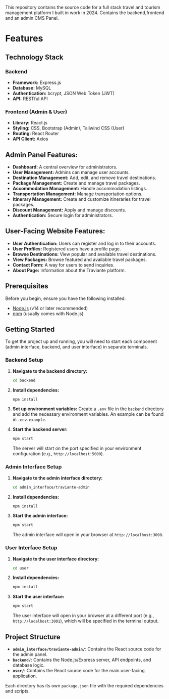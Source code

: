 This repository contains the source code for a full stack travel and tourism management platform I built in work in 2024. Contains the backend,frontend and an admin CMS Panel.

# Features

## Technology Stack

### Backend
- **Framework:** Express.js
- **Database:** MySQL
- **Authentication:** bcrypt, JSON Web Token (JWT)
- **API:** RESTful API

### Frontend (Admin & User)
- **Library:** React.js
- **Styling:** CSS, Bootstrap (Admin), Tailwind CSS (User)
- **Routing:** React Router
- **API Client:** Axios

## Admin Panel Features:
- **Dashboard:** A central overview for administrators.
- **User Management:** Admins can manage user accounts.
- **Destination Management:** Add, edit, and remove travel destinations.
- **Package Management:** Create and manage travel packages.
- **Accommodation Management:** Handle accommodation listings.
- **Transportation Management:** Manage transportation options.
- **Itinerary Management:** Create and customize itineraries for travel packages.
- **Discount Management:** Apply and manage discounts.
- **Authentication:** Secure login for administrators.

## User-Facing Website Features:
- **User Authentication:** Users can register and log in to their accounts.
- **User Profiles:** Registered users have a profile page.
- **Browse Destinations:** View popular and available travel destinations.
- **View Packages:** Browse featured and available travel packages.
- **Contact Form:** A way for users to send inquiries.
- **About Page:** Information about the Traviante platform.


## Prerequisites

Before you begin, ensure you have the following installed:

-   [Node.js](https://nodejs.org/) (v14 or later recommended)
-   [npm](https://www.npmjs.com/) (usually comes with Node.js)

## Getting Started

To get the project up and running, you will need to start each component (admin interface, backend, and user interface) in separate terminals.

### Backend Setup

1.  **Navigate to the backend directory:**
    ```bash
    cd backend
    ```

2.  **Install dependencies:**
    ```bash
    npm install
    ```

3.  **Set up environment variables:**
    Create a `.env` file in the `backend` directory and add the necessary environment variables. An example can be found in `.env.example`.

4.  **Start the backend server:**
    ```bash
    npm start
    ```
    The server will start on the port specified in your environment configuration (e.g., `http://localhost:5000`).

### Admin Interface Setup

1.  **Navigate to the admin interface directory:**
    ```bash
    cd admin_interface/traviante-admin
    ```

2.  **Install dependencies:**
    ```bash
    npm install
    ```

3.  **Start the admin interface:**
    ```bash
    npm start
    ```
    The admin interface will open in your browser at `http://localhost:3000`.

### User Interface Setup

1.  **Navigate to the user interface directory:**
    ```bash
    cd user
    ```

2.  **Install dependencies:**
    ```bash
    npm install
    ```

3.  **Start the user interface:**
    ```bash
    npm start
    ```
    The user interface will open in your browser at a different port (e.g., `http://localhost:3001`), which will be specified in the terminal output.

## Project Structure

-   **`admin_interface/traviante-admin/`**: Contains the React source code for the admin panel.
-   **`backend/`**: Contains the Node.js/Express server, API endpoints, and database logic.
-   **`user/`**: Contains the React source code for the main user-facing application.

Each directory has its own `package.json` file with the required dependencies and scripts.

